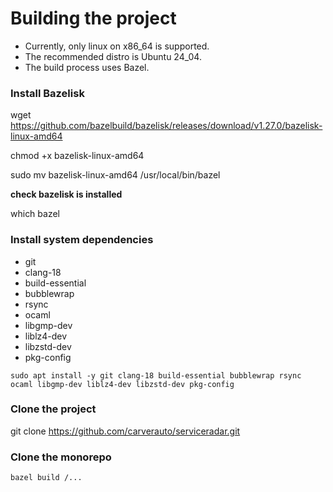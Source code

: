 # Building the project

* Currently, only linux on x86_64 is supported.
* The recommended distro is Ubuntu 24_04.
* The build process uses Bazel.

### Install Bazelisk

wget https://github.com/bazelbuild/bazelisk/releases/download/v1.27.0/bazelisk-linux-amd64

chmod +x bazelisk-linux-amd64

sudo mv bazelisk-linux-amd64 /usr/local/bin/bazel

**check bazelisk is installed**

which bazel

### Install system dependencies

* git
* clang-18
* build-essential
* bubblewrap
* rsync
* ocaml 
* libgmp-dev 
* liblz4-dev 
* libzstd-dev 
* pkg-config

`
sudo apt install -y git clang-18 build-essential bubblewrap rsync ocaml libgmp-dev liblz4-dev libzstd-dev pkg-config
`

### Clone the project

git clone https://github.com/carverauto/serviceradar.git


### Clone the monorepo 

`
bazel build /... 
`
